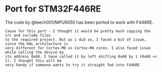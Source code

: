 # Port for STM32F446RE

The code by @leech001/MPU6050 has been ported to work with F446RE. 

    Cause for this port - I thought it would be pretty much copying the src and include files
    to the required project. But as i did so, I faced a bit of issue, since the HAL architecture is 
    very different for Cortex-M0 vs Cortex-M4 cores. I also faced issue while calling the device by
    its address 0x68. I have called it by left shifting 0x68 by 1 (0x68 << 1). I thought this will be 
    very handy if someone wants to try it straight fwd into F446RE
